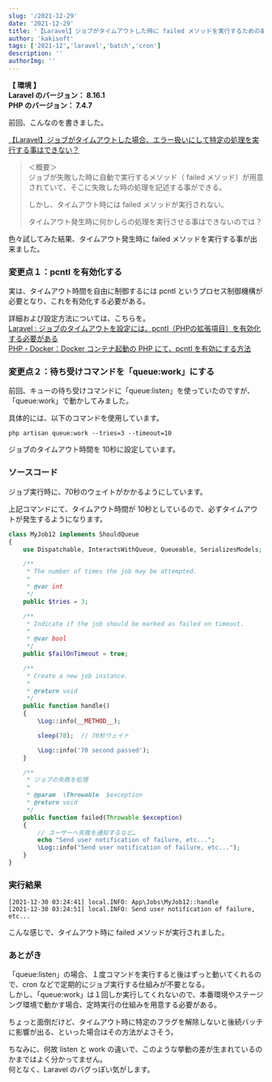 ```yaml
---
slug: '/2021-12-29'
date: '2021-12-29'
title: '【Laravel】ジョブがタイムアウトした時に failed メソッドを実行するための条件'
author: 'kakisoft'
tags: ['2021-12','laravel','batch','cron']
description: ''
authorImg: ''
---
```


**【 環境 】**  
**Laravel のバージョン： 8.16.1**  
**PHP のバージョン： 7.4.7**  


前回、こんなのを書きました。  

[【Laravel】ジョブがタイムアウトした場合、エラー扱いにして特定の処理を実行する事はできない？](https://kaki-note-02.netlify.app/2021/10/12/)  

> ＜概要＞  
> ジョブが失敗した時に自動で実行するメソッド（ failed メソッド）が用意されていて、そこに失敗した時の処理を記述する事ができる。  
> 
> しかし、タイムアウト時には failed メソッドが実行されない。  
> 
> タイムアウト発生時に何かしらの処理を実行させる事はできないのでは？

色々試してみた結果、タイムアウト発生時に failed メソッドを実行する事が出来ました。  


### 変更点１：pcntl を有効化する
実は、タイムアウト時間を自由に制御するには pcntl というプロセス制御機構が必要となり、これを有効化する必要がある。  

詳細および設定方法については、こちらを。  
[Laravel : ジョブのタイムアウトを設定には、pcntl（PHPの拡張項目）を有効化する必要がある](https://www.kakistamp.com/entry/2021/12/29/163656)  
[PHP・Docker：Docker コンテナ起動の PHP にて、pcntl を有効にする方法](https://www.kakistamp.com/entry/2021/12/28/125832)


### 変更点２：待ち受けコマンドを「queue:work」にする
前回、キューの待ち受けコマンドに「queue:listen」を使っていたのですが、「queue:work」で動かしてみました。  

具体的には、以下のコマンドを使用しています。  

```
php artisan queue:work --tries=3 --timeout=10
```
ジョブのタイムアウト時間を 10秒に設定しています。  

### ソースコード
ジョブ実行時に、70秒のウェイトがかかるようにしています。  

上記コマンドにて、タイムアウト時間が 10秒としているので、必ずタイムアウトが発生するようになります。  
```php
class MyJob12 implements ShouldQueue
{
    use Dispatchable, InteractsWithQueue, Queueable, SerializesModels;

    /**
     * The number of times the job may be attempted.
     *
     * @var int
     */
    public $tries = 3;

    /**
     * Indicate if the job should be marked as failed on timeout.
     *
     * @var bool
     */
    public $failOnTimeout = true;

    /**
     * Create a new job instance.
     *
     * @return void
     */
    public function handle()
    {
        \Log::info(__METHOD__);

        sleep(70);  // 70秒ウェイト

        \Log::info('70 second passed');
    }

    /**
     * ジョブの失敗を処理
     *
     * @param  \Throwable  $exception
     * @return void
     */
    public function failed(Throwable $exception)
    {
        // ユーザーへ失敗を通知するなど…
        echo "Send user notification of failure, etc...";
        \Log::info("Send user notification of failure, etc...");
    }
}
```

### 実行結果
```log
[2021-12-30 03:24:41] local.INFO: App\Jobs\MyJob12::handle  
[2021-12-30 03:24:51] local.INFO: Send user notification of failure, etc...  
```
こんな感じで、タイムアウト時に failed メソッドが実行されました。  


### あとがき
「queue:listen」の場合、１度コマンドを実行すると後はずっと動いてくれるので、cron などで定期的にジョブ実行する仕組みが不要となる。  
しかし、「queue:work」は１回しか実行してくれないので、本番環境やステージング環境で動かす場合、定時実行の仕組みを用意する必要がある。  

ちょっと面倒だけど、タイムアウト時に特定のフラグを解除しないと後続バッチに影響が出る、といった場合はその方法がよさそう。  

ちなみに、何故 listen と work の違いで、このような挙動の差が生まれているのかまではよく分かってません。  
何となく、Laravel のバグっぽい気がします。  


